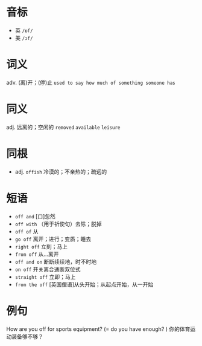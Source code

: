 # 音标

- 英 `/ɒf/`
- 美 `/ɔf/`

# 词义

adv. (离)开；(停)止
`used to say how much of something someone has`

# 同义

adj. 远离的；空闲的
`removed` `available` `leisure`

# 同根

- adj. `offish` 冷漠的；不亲热的；疏远的

# 短语

- `off and` [口]忽然
- `off with` （用于祈使句）去除；脱掉
- `off of` 从
- `go off` 离开；进行；变质；睡去
- `right off` 立刻；马上
- `from off` 从…离开
- `off and on` 断断续续地，时不时地
- `on off` 开关离合通断双位式
- `straight off` 立即；马上
- `from the off` [英国俚语]从头开始；从起点开始，从一开始

# 例句

How are you off for sports equipment? (= do you have enough? )
你的体育运动装备够不够？


